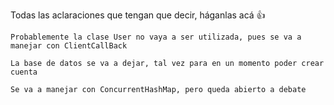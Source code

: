 Todas las aclaraciones que tengan que decir, háganlas acá 👍

	Probablemente la clase User no vaya a ser utilizada, pues se va a manejar con ClientCallBack

	La base de datos se va a dejar, tal vez para en un momento poder crear cuenta

	Se va a manejar con ConcurrentHashMap, pero queda abierto a debate
